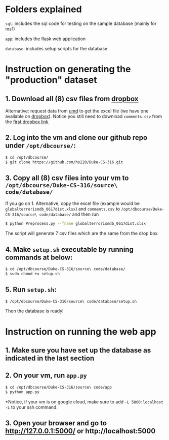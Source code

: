 # Folders explained

`sql`: includes the sql code for testing on the sample database (mainly for ms1)

`app`: includes the flask web application

`database`: includes setup scripts for the database

# Instruction on generating the "production" dataset

## 1. Download all (8) csv files from [dropbox](https://www.dropbox.com/sh/z8erhydvfj85kj6/AAA5KLGdEDDBrNYbXveVmyzZa?dl=0) 

Alternative: request data from [umd](https://www.start.umd.edu/gtd/contact/) to get the excel file (we have one available on [dropbox](https://www.dropbox.com/s/j6f6rjkcdf6qvu7/globalterrorismdb_0617dist.xlsx?dl=0)). Notice you still need to download `comments.csv` from the [first dropbox link](https://www.dropbox.com/sh/z8erhydvfj85kj6/AAA5KLGdEDDBrNYbXveVmyzZa?dl=0)


## 2. Log into the vm and clone our github repo under `/opt/dbcourse/`:

```bash
$ cd /opt/dbcourse/
$ git clone https://github.com/hs220/Duke-CS-316.git
```
## 3. Copy all (8) csv files into your vm to `/opt/dbcourse/Duke-CS-316/source\ code/database/`

If you go on 1. Alternative, copy the excel file (example would be `globalterrorismdb_0617dist.xlsx`) and `comments.csv` to `/opt/dbcourse/Duke-CS-316/source\ code/database/` and then run 

```bash
$ python Preprocess.py --fname globalterrorismdb_0617dist.xlsx
```

The script will generate 7 csv files which are the same from the drop box.

## 4. Make `setup.sh` executable by running commands at below:

```bash
$ cd /opt/dbcourse/Duke-CS-316/source\ code/database/
$ sudo chmod +x setup.sh
```

## 5. Run `setup.sh`:
```bash
$ /opt/dbcourse/Duke-CS-316/source\ code/database/setup.sh
```

Then the database is ready!

# Instruction on running the web app

## 1. Make sure you have set up the database as indicated in the last section

## 2. On your vm, run `app.py`

```bash
$ cd /opt/dbcourse/Duke-CS-316/source\ code/app
$ python app.py
```

\*Notice, if your vm is on google cloud, make sure to add `-L 5000:localhost -L` to your ssh command.

## 3. Open your browser and go to http://127.0.0.1:5000/ or http://localhost:5000
